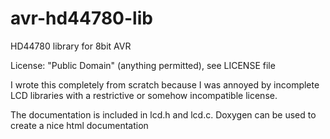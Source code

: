 avr-hd44780-lib
===============

HD44780 library for 8bit AVR


License: "Public Domain" (anything permitted), see LICENSE file

I wrote this completely from scratch because I was annoyed by incomplete LCD libraries with a restrictive or somehow incompatible license.

The documentation is included in lcd.h and lcd.c. Doxygen can be used to create a nice html documentation
